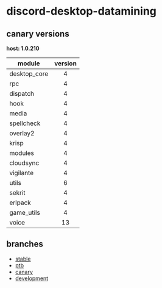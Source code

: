 # discord-desktop-datamining

## canary versions

**host: 1.0.210**

| module | version |
| ------ | :-----: |
| desktop_core | 4 |
| rpc | 4 |
| dispatch | 4 |
| hook | 4 |
| media | 4 |
| spellcheck | 4 |
| overlay2 | 4 |
| krisp | 4 |
| modules | 4 |
| cloudsync | 4 |
| vigilante | 4 |
| utils | 6 |
| sekrit | 4 |
| erlpack | 4 |
| game_utils | 4 |
| voice | 13 |

## branches

- [stable](https://github.com/OpenAsar/discord-desktop-datamining/tree/stable)
- [ptb](https://github.com/OpenAsar/discord-desktop-datamining/tree/ptb)
- [canary](https://github.com/OpenAsar/discord-desktop-datamining/tree/canary)
- [development](https://github.com/OpenAsar/discord-desktop-datamining/tree/development)